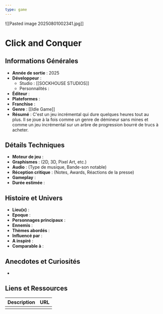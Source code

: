 ```yaml
---
type: game
---
```

![[Pasted image 20250801002341.jpg]]
# Click and Conquer

## Informations Générales

- **Année de sortie** : 2025
- **Développeur** : 
	- Studio : [[SOCKHOUSE STUDIOS]]
	- Personnalités : 
- **Éditeur** : 
- **Plateformes** : 
- **Franchise** : 
- **Genre** : [[Idle Game]]
- **Résumé** : C'est un jeu incrémental qui dure quelques heures tout au plus. Il se joue à la fois comme un genre de démineur sans mines et comme un jeu incrémental sur un arbre de progression bourré de trucs à acheter.

## Détails Techniques
- **Moteur de jeu** : 
- **Graphismes** : (2D, 3D, Pixel Art, etc.)
- **Audio** : (Type de musique, Bande-son notable)
- **Réception critique** : (Notes, Awards, Réactions de la presse)
- **Gameplay** :
- **Durée estimée** : 

## Histoire et Univers
- **Lieu(x)** : 
- **Epoque** : 
- **Personnages principaux** : 
- **Ennemis** :
- **Thèmes abordés** : 
- **Influencé par** :
- **A inspiré** : 
- **Comparable à** :
## Anecdotes et Curiosités
- 
## Liens et Ressources

| Description | URL |
| ----------- | --- |
|             |     |
